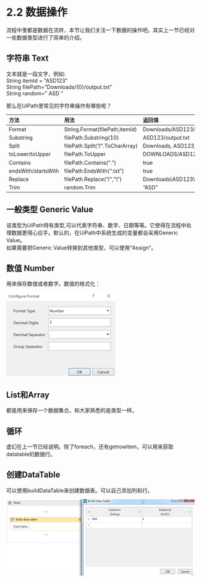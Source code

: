 # 2.2 数据操作

流程中里都是数据在流转，本节让我们关注一下数据的操作吧。其实上一节已经对一些数据类型进行了简单的介绍。

## 字符串 Text

文本就是一段文字，例如:  
String itemId = “ASD123”  
String filePath=”Downloads/{0}/output.txt”  
String random=” ASD “

那么在UiPath里常见的字符串操作有哪些呢？

| 方法 | 用法 | 返回值 |
| :--- | :--- | :--- |
| Format | String.Format\(filePath,itemId\) | Downloads/ASD123/output.txt |
| Substring | filePath.Substring\(10\) | ASD123/output.txt |
| Split | filePath.Split\(“/”.ToCharArray\) | Downloads, ASD123, output.txt |
| toLower/toUpper | filePath.ToUpper | DOWNLOADS/ASD123/OUTPUT.TXT |
| Contains | filePath.Contains\(“.”\) | true |
| endsWith/startsWith | filePath.EndsWith\(“.txt”\) | true |
| Replace | filePath.Replace\(“/”,”\”\) | Downloads\ASD123\output.txt |
| Trim | random.Trim | “ASD” |

## 一般类型 Generic Value

该类型为UiPath特有类型,可以代表字符串、数字、日期等等。它使得在流程中处理数据更得心应手。默认的，在UiPath中系统生成的变量都会采用Generic Value。  
如果需要把Generic Value转换到其他类型，可以使用“Assign”。

## 数值 Number

用来保存数值或者数字。数值的格式化：

![](/assets2.2/import1.png)

## List和Array

都是用来保存一个数据集合。和大家熟悉的是类型一样。

## 循环

虚幻在上一节已经说明。除了foreach，还有getrowitem，可以用来获取datatable的数据行。

## 创建DataTable

可以使用buildDataTable来创建数据表。可以自己添加列和行。

![](/assets2.2/import2.png)

